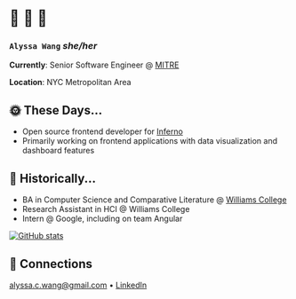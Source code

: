 # 🌱 🌱 🌱

### `Alyssa Wang` *she/her*

**Currently**: Senior Software Engineer @ [MITRE](https://www.mitre.org/)

**Location**: NYC Metropolitan Area

## 🌞 These Days...

- Open source frontend developer for [Inferno](https://inferno.healthit.gov/) 
- Primarily working on frontend applications with data visualization and dashboard features

## 📜 Historically...

- BA in Computer Science and Comparative Literature @ [Williams College](https://www.williams.edu/)
- Research Assistant in HCI @ Williams College
- Intern @ Google, including on team Angular

[![GitHub stats](https://github-readme-stats.vercel.app/api?username=AlyssaWang&hide=stars,issues&hide_rank=true&show=reviews,prs_merged&show_icons=true&theme=material-palenight)](https://github.com/anuraghazra/github-readme-stats)

## 👭 Connections

alyssa.c.wang@gmail.com • [LinkedIn](https://www.linkedin.com/in/alyssacwang/)
